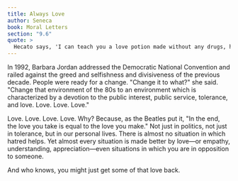 ```yaml
---
title: Always Love
author: Seneca
book: Moral Letters
section: "9.6"
quote: >
  Hecato says, 'I can teach you a love potion made without any drugs, herbs, or special spell—if you would be loved, love.
---
```


In 1992, Barbara Jordan addressed the Democratic National Convention and railed against the greed and selfishness and divisiveness of the previous decade. People were ready for a change. "Change it to what?" she said. "Change that environment of the 80s to an environment which is characterized by a devotion to the public interest, public service, tolerance, and love. Love. Love. Love."

Love. Love. Love. Love. Why? Because, as the Beatles put it, "In the end, the love you take is equal to the love you make." Not just in politics, not just in tolerance, but in our personal lives. There is almost no situation in which hatred helps. Yet almost every situation is made better by love—or empathy, understanding, appreciation—even situations in which you are in opposition to someone.

And who knows, you might just get some of that love back.

